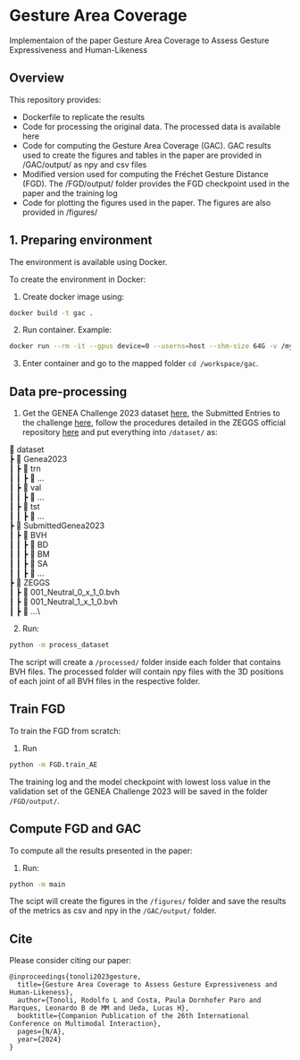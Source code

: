 # Gesture Area Coverage

Implementaion of the paper Gesture Area Coverage to Assess Gesture Expressiveness and Human-Likeness

## Overview

This repository provides:
* Dockerfile to replicate the results
* Code for processing the original data. The processed data is available here
* Code for computing the Gesture Area Coverage (GAC). GAC results used to create the figures and tables in the paper are provided in /GAC/output/ as npy and csv files
* Modified version used for computing the Fréchet Gesture Distance (FGD). The /FGD/output/ folder provides the FGD checkpoint used in the paper and the training log
* Code for plotting the figures used in the paper. The figures are also provided in /figures/

## 1. Preparing environment

The environment is available using Docker. 

To create the environment in Docker:

1. Create docker image using:

```sh
docker build -t gac .
```

2. Run container. Example:

```sh
docker run --rm -it --gpus device=0 --userns=host --shm-size 64G -v /my_dir/gesture-area-coverage:/workspace/gac/ -p '8880:8880' --name gac_container gac:latest /bin/bash
```

3. Enter container and go to the mapped folder ` cd /workspace/gac `.

## Data pre-processing

1. Get the GENEA Challenge 2023 dataset [here](https://zenodo.org/records/8199133), the Submitted Entries to the challenge [here](https://zenodo.org/records/8146028), follow the procedures detailed in the ZEGGS official repository [here](https://github.com/ubisoft/ubisoft-laforge-ZeroEGGS/tree/main?tab=readme-ov-file#zeggs-dataset) and put everything into ` /dataset/ ` as:

📂 dataset\
 ┣ 📂 Genea2023\
 ┃ ┣ 📂 trn\
 ┃ ┃ ┣ 📂 ...\
 ┃ ┣ 📂 val\
 ┃ ┃ ┣ 📂 ...\
 ┃ ┣ 📂 tst\
 ┃ ┃ ┣ 📂 ...\
 ┣ 📂 SubmittedGenea2023\
 ┃ ┣ 📂 BVH\
 ┃ ┃ ┣ 📂 BD\
 ┃ ┃ ┣ 📂 BM\
 ┃ ┃ ┣ 📂 SA\
 ┃ ┃ ┣ 📂 ...\
 ┣ 📂 ZEGGS\
 ┃ ┣ 📄 001_Neutral_0_x_1_0.bvh\
 ┃ ┣ 📄 001_Neutral_1_x_1_0.bvh\
 ┃ ┣ 📄 ...\

2. Run:

```sh
python -m process_dataset
```

The script will create a ` /processed/ ` folder inside each folder that contains BVH files. The processed folder will contain npy files with the 3D positions of each joint of all BVH files in the respective folder.

## Train FGD

To train the FGD from scratch:

1. Run

```sh
python -m FGD.train_AE
```

The training log and the model checkpoint with lowest loss value in the validation set of the GENEA Challenge 2023 will be saved in the folder ` /FGD/output/ `. 

## Compute FGD and GAC

To compute all the results presented in the paper:

1. Run:

```sh
python -m main
```

The scipt will create the figures in the ` /figures/ ` folder and save the results of the metrics as csv and npy in the ` /GAC/output/ ` folder.

## Cite

Please consider citing our paper:

```text
@inproceedings{tonoli2023gesture,
  title={Gesture Area Coverage to Assess Gesture Expressiveness and Human-Likeness},
  author={Tonoli, Rodolfo L and Costa, Paula Dornhofer Paro and Marques, Leonardo B de MM and Ueda, Lucas H},
  booktitle={Companion Publication of the 26th International Conference on Multimodal Interaction},
  pages={N/A},
  year={2024}
}
```